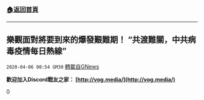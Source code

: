 ###  [:house:返回首頁](https://github.com/ourhimalayas/txt)
---

## 樂觀面對將要到來的爆發艱難期！ “共渡難關，中共病毒疫情每日熱線”
`2020-04-06 00:54 GM30` [轉載自GNews](https://gnews.org/zh-hant/163384/)

**歡迎加入Discord戰友之家： [http://vog.media/](http://vog.media/)**

0
